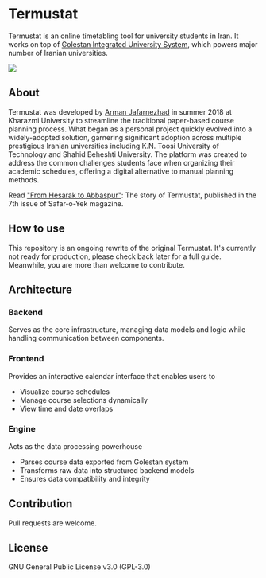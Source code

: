 # Termustat

Termustat is an online timetabling tool for university students in Iran. It works on top of [Golestan Integrated University System](https://fa.wikipedia.org/wiki/%DA%AF%D9%84%D8%B3%D8%AA%D8%A7%D9%86_(%D9%86%D8%B1%D9%85_%D8%A7%D9%81%D8%B2%D8%A7%D8%B1)), which powers major number of Iranian universities.

![](docs/screenshot.png)


## About

Termustat was developed by [Arman Jafarnezhad](https://linkedin.com/in/ArmanJ) in summer 2018 at Kharazmi University to streamline the traditional paper-based course planning process. What began as a personal project quickly evolved into a widely-adopted solution, garnering significant adoption across multiple prestigious Iranian universities including K.N. Toosi University of Technology and Shahid Beheshti University.
The platform was created to address the common challenges students face when organizing their academic schedules, offering a digital alternative to manual planning methods.

Read ["From Hesarak to Abbaspur"](https://t.me/sefroyekpub/43): The story of Termustat, published in the 7th issue of Safar-o-Yek magazine.

## How to use

This repository is an ongoing rewrite of the original Termustat. It's currently not ready for production, please check back later for a full guide. Meanwhile, you are more than welcome to contribute.

## Architecture

### Backend

Serves as the core infrastructure, managing data models and logic while handling communication between components.

### Frontend

Provides an interactive calendar interface that enables users to
- Visualize course schedules
- Manage course selections dynamically
- View time and date overlaps

### Engine

Acts as the data processing powerhouse
- Parses course data exported from Golestan system
- Transforms raw data into structured backend models
- Ensures data compatibility and integrity

## Contribution

Pull requests are welcome.

## License

GNU General Public License v3.0 (GPL-3.0)